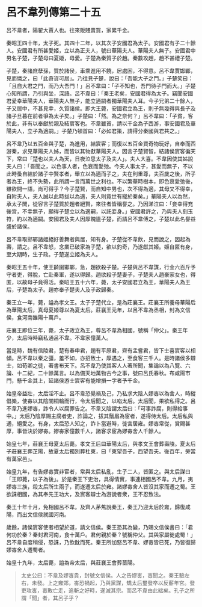 # 呂不韋列傳第二十五

呂不韋者，陽翟大賈人也。往來販賤賣買，家累千金。

秦昭王四十年，太子死。其四十二年，以其次子安國君為太子。安國君有子二十餘人。安國君有所甚愛姬，立以為正夫人，號曰華陽夫人。華陽夫人無子。安國君中男名子楚，子楚母曰夏姬，毋愛。子楚為秦質子於趙。秦數攻趙，趙不甚禮子楚。

子楚，秦諸庶孽孫，質於諸侯，車乘進用不饒，居處困，不得意。呂不韋賈邯鄲，見而憐之，曰「此奇貨可居」。乃往見子楚，說曰：「吾能大子之門。」子楚笑曰：「且自大君之門，而乃大吾門！」呂不韋曰：「子不知也，吾門待子門而大。」子楚心知所謂，乃引與坐，深語。呂不韋曰：「秦王老矣，安國君得為太子。竊聞安國君愛幸華陽夫人，華陽夫人無子，能立適嗣者獨華陽夫人耳。今子兄弟二十餘人，子又居中，不甚見幸，久質諸侯。即大王薨，安國君立為王，則子無幾得與長子及諸子旦暮在前者爭為太子矣。」子楚曰：「然。為之奈何？」呂不韋曰：「子貧，客於此，非有以奉獻於親及結賔客也。不韋雖貧，請以千金為子西游，事安國君及華陽夫人，立子為適嗣。」子楚乃頓首曰：「必如君策，請得分秦國與君共之。」

呂不韋乃以五百金與子楚，為進用，結賔客；而復以五百金買奇物玩好，自奉而西游秦，求見華陽夫人姊，而皆以其物獻華陽夫人。因言子楚賢智，結諸侯賔客徧天下，常曰「楚也以夫人為天，日夜泣思太子及夫人」。夫人大喜。不韋因使其姊說夫人曰：「吾聞之，以色事人者，色衰而愛弛。今夫人事太子，甚愛而無子，不以此時蚤自結於諸子中賢孝者，舉立以為適而子之，夫在則重尊，夫百歲之後，所子者為王，終不失勢，此所謂一言而萬世之利也。不以繁華時樹本，即色衰愛弛後，雖欲開一語，尚可得乎？今子楚賢，而自知中男也，次不得為適，其母又不得幸，自附夫人，夫人誠以此時拔以為適，夫人則竟世有寵於秦矣。」華陽夫人以為然，承太子閒，從容言子楚質於趙者絕賢，來往者皆稱譽之。乃因涕泣曰：「妾幸得充後宮，不幸無子，願得子楚立以為適嗣，以託妾身。」安國君許之，乃與夫人刻玉符，約以為適嗣。安國君及夫人因厚餽遺子楚，而請呂不韋傅之，子楚以此名譽益盛於諸侯。

呂不韋取邯鄲諸姬絕好善舞者與居，知有身。子楚從不韋飲，見而說之，因起為壽，請之。呂不韋怒，念業已破家為子楚，欲以釣奇，乃遂獻其姬。姬自匿有身，至大期時，生子政。子楚遂立姬為夫人。

秦昭王五十年，使王齮圍邯鄲，急，趙欲殺子楚。子楚與呂不韋謀，行金六百斤予守者吏，得脫，亡赴秦軍，遂以得歸。趙欲殺子楚妻子，子楚夫人趙豪家女也，得匿，以故母子竟得活。秦昭王五十六年，薨，太子安國君立為王，華陽夫人為王后，子楚為太子。趙亦奉子楚夫人及子政歸秦。 

秦王立一年，薨，謚為孝文王。太子子楚代立，是為莊襄王。莊襄王所養母華陽后為華陽太后，真母夏姬尊以為夏太后。莊襄王元年，以呂不韋為丞相，封為文信侯，食河南雒陽十萬戶。

莊襄王即位三年，薨，太子政立為王，尊呂不韋為相國，號稱「仲父」。秦王年少，太后時時竊私通呂不韋。不韋家僮萬人。

當是時，魏有信陵君，楚有春申君，趙有平原君，齊有孟嘗君，皆下士喜賔客以相傾。呂不韋以秦之彊，羞不如，亦招致士，厚遇之，至食客三千人。是時諸侯多辯士，如荀卿之徒，著書布天下。呂不韋乃使其客人人著所聞，集論以為八覽、六論、十二紀，二十餘萬言。以為備天地萬物古今之事，號曰呂氏春秋。布咸陽市門，懸千金其上，延諸侯游士賔客有能增損一字者予千金。

始皇帝益壯，太后淫不止。呂不韋恐覺禍及己，乃私求大陰人嫪毐以為舍人，時縱倡樂，使毐以其陰關桐輪而行，令太后聞之，以啗太后。太后聞，果欲私得之。呂不韋乃進嫪毐，詐令人以腐罪告之。不韋又陰謂太后曰：「可事詐腐，則得給事中。」太后乃陰厚賜主腐者吏，詐論之，拔其鬚眉為宦者，遂得侍太后。太后私與通，絕愛之。有身，太后恐人知之，詐卜當避時，徙宮居雍。嫪毐常從，賞賜甚厚，事皆決於嫪毐。嫪毐家僮數千人，諸客求宦為嫪毐舍人千餘人。

始皇七年，莊襄王母夏太后薨。孝文王后曰華陽太后，與孝文王會葬壽陵。夏太后子莊襄王葬芷陽，故夏太后獨別葬杜東，曰「東望吾子，西望吾夫。後百年，旁當有萬家邑」。

始皇九年，有告嫪毐實非宦者，常與太后私亂，生子二人，皆匿之。與太后謀曰「王即薨，以子為後」。於是秦王下吏治，具得情實，事連相國呂不韋。九月，夷嫪毐三族，殺太后所生兩子，而遂遷太后於雍。諸嫪毐舍人皆沒其家而遷之蜀。王欲誅相國，為其奉先王功大，及賔客辯士為游說者衆，王不忍致法。

秦王十年十月，免相國呂不韋。及齊人茅焦說秦王，秦王乃迎太后於雍，歸復咸陽，而出文信侯就國河南。

歲餘，諸侯賔客使者相望於道，請文信侯。秦王恐其為變，乃賜文信侯書曰：「君何功於秦？秦封君河南，食十萬戶。君何親於秦？號稱仲父。其與家屬徙處蜀！」呂不韋自度稍侵，恐誅，乃飲酖而死。秦王所加怒呂不韋、嫪毐皆已死，乃皆復歸嫪毐舍人遷蜀者。

始皇十九年，太后薨，謚為帝太后，與莊襄王會葬茞陽。



> 太史公曰：不韋及嫪毐貴，封號文信侯。人之告嫪毐，毐聞之。秦王驗左右，未發。上之雍郊，毐恐禍起，乃與黨謀，矯太后璽發卒以反蘄年宮。發吏攻毐，毐敗亡走，追斬之好畤，遂滅其宗。而呂不韋由此絀矣。孔子之所謂「聞」者，其呂子乎？
